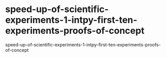 # speed-up-of-scientific-experiments-1-intpy-first-ten-experiments-proofs-of-concept
speed-up-of-scientific-experiments-1-intpy-first-ten-experiments-proofs-of-concept

